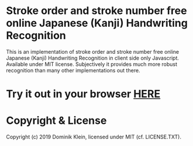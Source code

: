 # Stroke order and stroke number free online Japanese (Kanji) Handwriting Recognition 

This is an implementation of stroke order and stroke number free online Japanese (Kanji) Handwriting Recognition 
in client side only Javascript. Available under MIT license. Subjectively it provides much more robust recognition than many other implementations out there.

# Try it out in your browser [HERE](https://asdfjkl.github.io/kanjicanvas/)

# Copyright & License

Copyright (c) 2019 Dominik Klein, licensed under MIT (cf. LICENSE.TXT).
